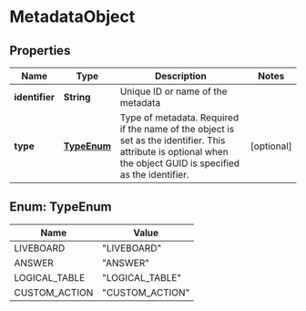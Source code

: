

# MetadataObject


## Properties

| Name | Type | Description | Notes |
|------------ | ------------- | ------------- | -------------|
|**identifier** | **String** | Unique ID or name of the metadata |  |
|**type** | [**TypeEnum**](#TypeEnum) |   Type of metadata.     Required if the name of the object is set as the identifier. This attribute is optional when the object GUID is specified as the identifier. |  [optional] |



## Enum: TypeEnum

| Name | Value |
|---- | -----|
| LIVEBOARD | &quot;LIVEBOARD&quot; |
| ANSWER | &quot;ANSWER&quot; |
| LOGICAL_TABLE | &quot;LOGICAL_TABLE&quot; |
| CUSTOM_ACTION | &quot;CUSTOM_ACTION&quot; |



